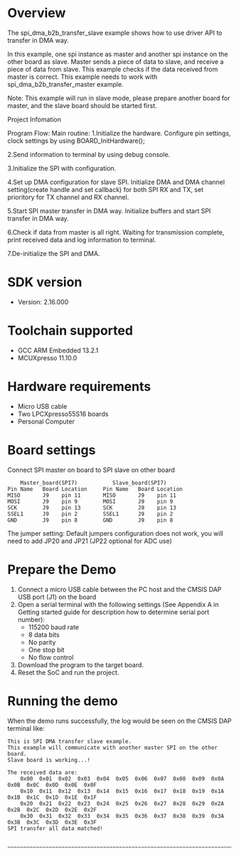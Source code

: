 Overview
========
The spi_dma_b2b_transfer_slave example shows how to use driver API to transfer in DMA way.  

In this example, one spi instance as master and another spi instance on the other board as slave. 
Master sends a piece of data to slave, and receive a piece of data from slave. This example checks
if the data received from master is correct. This example needs to work with spi_dma_b2b_transfer_master 
example.

Note: This example will run in slave mode, please prepare another board for master, and the slave 
      board should be started first.

Project Infomation

Program Flow:
Main routine:
  1.Initialize the hardware.
	Configure pin settings, clock settings by using BOARD_InitHardware();
	
  2.Send information to terminal by using debug console.
	
  3.Initialize the SPI with configuration.
	
  4.Set up DMA configuration for slave SPI.
    Initialize DMA and DMA channel setting(create handle and set callback) for both
    SPI RX and TX, set prioritory for TX channel and RX channel.
	
  5.Start SPI master transfer in DMA way.
    Initialize buffers and start SPI transfer in DMA way.
	
  6.Check if data from master is all right.
    Waiting for transmission complete, print received data and log information to terminal.
  
  7.De-initialize the SPI and DMA.

SDK version
===========
- Version: 2.16.000

Toolchain supported
===================
- GCC ARM Embedded  13.2.1
- MCUXpresso  11.10.0

Hardware requirements
=====================
- Micro USB cable
- Two LPCXpresso55S16 boards
- Personal Computer

Board settings
==============
Connect SPI master on board to SPI slave on other board
~~~~~~~~~~~~~~~~~~~~~~~~~~~~~~~~~~~~~~~~~~~~~~~~~~~~~~
    Master_board(SPI7)           Slave_board(SPI7)                          
Pin Name   Board Location     Pin Name   Board Location                     
MISO       J9    pin 11       MISO       J9    pin 11
MOSI       J9    pin 9        MOSI       J9    pin 9
SCK        J9    pin 13       SCK        J9    pin 13
SSEL1      J9    pin 2        SSEL1      J9    pin 2
GND        J9    pin 8        GND        J9    pin 8
~~~~~~~~~~~~~~~~~~~~~~~~~~~~~~~~~~~~~~~~~~~~~~~~~~~~~~

The jumper setting:
    Default jumpers configuration does not work,  you will need to add JP20 and JP21 (JP22 optional for ADC use)
    
Prepare the Demo
================
1.  Connect a micro USB cable between the PC host and the CMSIS DAP USB port (J1) on the board
2.  Open a serial terminal with the following settings (See Appendix A in Getting started guide for description how to determine serial port number):
    - 115200 baud rate
    - 8 data bits
    - No parity
    - One stop bit
    - No flow control
3.  Download the program to the target board.
4.  Reset the SoC and run the project.

Running the demo
================
When the demo runs successfully, the log would be seen on the CMSIS DAP terminal like:

~~~~~~~~~~~~~~~~~~~~~~~~~~~~~~~~~~~~~~~~~~~~~~~~~~~~~~~~~~~~~~~~~~~~~~~~~~~~~~~~~~~
This is SPI DMA transfer slave example.
This example will communicate with another master SPI on the other board.
Slave board is working...!

The received data are:
    0x00  0x01  0x02  0x03  0x04  0x05  0x06  0x07  0x08  0x09  0x0A  0x0B  0x0C  0x0D  0x0E  0x0F
    0x10  0x11  0x12  0x13  0x14  0x15  0x16  0x17  0x18  0x19  0x1A  0x1B  0x1C  0x1D  0x1E  0x1F
    0x20  0x21  0x22  0x23  0x24  0x25  0x26  0x27  0x28  0x29  0x2A  0x2B  0x2C  0x2D  0x2E  0x2F
    0x30  0x31  0x32  0x33  0x34  0x35  0x36  0x37  0x38  0x39  0x3A  0x3B  0x3C  0x3D  0x3E  0x3F
SPI transfer all data matched!

​~~~~~~~~~~~~~~~~~~~~~~~~~~~~~~~~~~~~~~~~~~~~~~~~~~~~~~~~~~~~~~~~~~~~~~~~~~~~~~~~~~~~~

~~~~~~~~~~~~~~~~~~~~~~~~~~~~~~~~~~~~~~~~~~~~~~~~~~~~~~~~~~~~~~~~~~~~~~~~~~~~~~~~~~~
